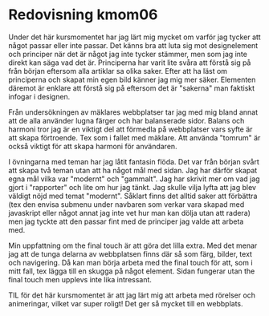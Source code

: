 ---
---
Redovisning kmom06
=========================

Under det här kursmomentet har jag lärt mig mycket om varför jag tycker att något passar eller inte passar. Det känns bra att luta sig mot designelement och principer när det är något jag inte tycker stämmer, men som jag inte direkt kan säga vad det är. Principerna har varit lite svåra att förstå sig på från början eftersom alla artiklar sa olika saker. Efter att ha läst om principerna och skapat min egen bild känner jag mig mer säker. Elementen däremot är enklare att förstå sig på eftersom det är "sakerna" man faktiskt infogar i designen.

Från undersökningen av mäklares  webbplatser tar jag med mig bland annat att de alla använder lugna färger och har balanserade sidor. Balans och harmoni tror jag är en viktigt del att förmedla på webbplatser vars syfte är att skapa förtroende. Tex som i fallet med mäklare. Att använda "tomrum" är också viktigt för att skapa harmoni för användaren.

I övningarna med teman har jag låtit fantasin flöda. Det var från början svårt att skapa två teman utan att ha något mål med sidan. Jag har därför skapat egna mål vilka var "modernt" och "gammalt". Jag har skrivit mer om vad jag gjort i "rapporter" och lite om hur jag tänkt. Jag skulle vilja lyfta att jag blev väldigt nöjd med temat "modernt". Såklart finns det alltid saker att förbättra (tex den envisa submenu under navbaren som verkar vara skapad med javaskript eller något annat jag inte vet hur man kan dölja utan att radera) men jag tyckte att den passar fint med de principer jag valde att arbeta med.

Min uppfattning om the final touch är att göra det lilla extra. Med det menar jag att de tunga delarna av webbplatsen finns där så som färg, bilder, text och navigering. Då kan man börja arbeta med the final touch för att, som i mitt fall, tex lägga till en skugga på något element. Sidan fungerar utan the final touch men upplevs inte lika intressant.

TIL för det här kursmomentet är att jag lärt mig att arbeta med rörelser och animeringar, vilket var super roligt! Det ger så mycket till en webbplats.
